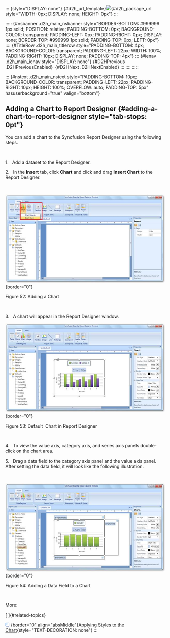 ::: {style="DISPLAY: none"}
[](ms-xhelp:///?Id=d2h_url_template){#d2h_url_template}![](!package_url!){#d2h_package_url style="WIDTH: 0px; DISPLAY: none; HEIGHT: 0px"}
:::

::::: {#nsbanner .d2h_main_nsbanner style="BORDER-BOTTOM: #999999 1px solid; POSITION: relative; PADDING-BOTTOM: 0px; BACKGROUND-COLOR: transparent; PADDING-LEFT: 0px; PADDING-RIGHT: 0px; DISPLAY: none; BORDER-TOP: #999999 1px solid; PADDING-TOP: 0px; LEFT: 0px"}
:::: {#TitleRow .d2h_main_titlerow style="PADDING-BOTTOM: 4px; BACKGROUND-COLOR: transparent; PADDING-LEFT: 22px; WIDTH: 100%; PADDING-RIGHT: 10px; DISPLAY: none; PADDING-TOP: 4px"}
::: {#ienav .d2h_main_ienav style="DISPLAY: none"}
[](ms-xhelp:///?Id=da3178e6-7619-40b8-91ba-daa5d34fec20){#D2HPrevious .D2HPreviousEnabled}  [](ms-xhelp:///?Id=9fac6e71-b7c9-4f6c-8d0b-336b4ce48ab2){#D2HNext .D2HNextEnabled}
:::
::::
:::::

::: {#nstext .d2h_main_nstext style="PADDING-BOTTOM: 10px; BACKGROUND-COLOR: transparent; PADDING-LEFT: 22px; PADDING-RIGHT: 10px; HEIGHT: 100%; OVERFLOW: auto; PADDING-TOP: 5px" hasuserbackground="true" valign="bottom"}
## Adding a Chart to Report Designer {#adding-a-chart-to-report-designer style="tab-stops: 0pt"}

You can add a chart to the Syncfusion Report Designer using the following steps.

 

1.   Add a dataset to the Report Designer.

2.   In the **Insert** tab, click **Chart** and click and drag **Insert Chart** to the Report Designer.

 

![Description: C:\\Users\\radhas\\Desktop\\DesignerDocument\\sshot-37.png](ImagesExt/image108_52.jpg){border="0"}

Figure 52: Adding a Chart

 

3.   A chart will appear in the Report Designer window.

![Description: C:\\Users\\radhas\\Desktop\\DesignerDocument\\sshot-38.png](ImagesExt/image108_53.jpg){border="0"}

Figure 53: Default  Chart in Report Designer

 

4.   To view the value axis, category axis, and series axis panels double-click on the chart area.

5.   Drag a data field to the category axis panel and the value axis panel. After setting the data field, it will look like the following illustration.

 

![Description: C:\\Users\\radhas\\Desktop\\DesignerDocument\\sshot-39.png](ImagesExt/image108_54.jpg){border="0"}

Figure 54: Adding a Data Field to a Chart

 

More:

[ ]{#related-topics}

[![](button.gif){border="0" align="absMiddle"}Applying Styles to the Chart](ms-xhelp:///?Id=9fac6e71-b7c9-4f6c-8d0b-336b4ce48ab2){style="TEXT-DECORATION: none"}
:::

